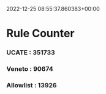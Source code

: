 2022-12-25 08:55:37.860383+00:00
# Rule Counter 
 ### UCATE : 351733

 ### Veneto : 90674

 ### Allowlist : 13926